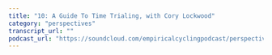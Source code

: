 ```yaml
---
title: "10: A Guide To Time Trialing, with Cory Lockwood"
category: "perspectives"
transcript_url: ""
podcast_url: "https://soundcloud.com/empiricalcyclingpodcast/perspectives-10-a-guide-to-time-trialing-with-cory-lockwood"
---
```

